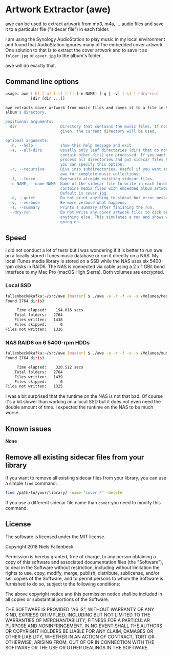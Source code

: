# Artwork Extractor (awe)

awe can be used to extract artwork from mp3, m4a, ... audio files and save
it to a particular file ("sidecar file") in each folder.

I am using the Synology AudioStation to play music in my local environment
and found that AudioStation ignores many of the embedded cover artwork.
One solution to that is to extract the cover artwork and to save it as
`folder.jpg` or `cover.jpg` to the album's folder.

awe will do exactly that.

## Command line options

```sh
usage: awe [-h] [-a] [-r] [-f] [-n NAME] [-q | -v] [-s] [--dry-run]
           [dir [dir ...]]

awe extracts cover artwork from music files and saves it to a file in the each
album's directory.

positional arguments:
  dir                   Directory that contains the music files. If none
                        given, the current directory will be used.

optional arguments:
  -h, --help            show this help message and exit
  -a, --all-dirs        Usually only leaf directories (dirs that do not
                        contain other dirs) are processed. If you want to
                        process all directories and put sidecar files to it
                        you can specify this option.
  -r, --recursive       Dive into subdirectories. Useful if you want to use
                        awe for complete music collections.
  -f, --force           Overwrite already existing sidecar files.
  -n NAME, --name NAME  Name of the sidecar file to write in each folder that
                        contains media files with embedded album artwork.
                        Default is cover.jpg.
  -q, --quiet           Do not print anything to stdout but error messages.
  -v, --verbose         Be more verbose what happens.
  -s, --summary         Prints a summary after finishing the run.
  --dry-run             Do not write any cover artwork files to disk or change
                        anything else. This simulates a run and shows whats
                        going on.
```

## Speed

I did not conduct a lot of tests but I was wondering if it is better to run
awe on a locally stored iTunes music database or run it directly on a NAS.
My local iTunes media library is stored on a SSD while the NAS uses six
5400-rpm disks in RAID6. The NAS is connected via cable using a 2 x 1 GBit
bond interface to my Mac Pro (macOS High Sierra). Both volumes are encrypted.

### Local SSD
```sh
fallenbeck@kafka:~/src/awe [master] $ ./awe -a -r -f -v -s /Volumes/Media/iTunes/iTunes\ Media/Music/
Found 2764 dir(s)

     Time elapsed:    194.016 secs
    Total folders:   2764
    Files written:   1438
    Files skipped:      0
Files not written:   1326
```

### NAS RAID6 on 6 5400-rpm HDDs
```sh
fallenbeck@kafka:~/src/awe [master] $ ./awe -a -r -f -v -s /Volumes/music/
Found 2764 dir(s)

     Time elapsed:    320.512 secs
    Total folders:   2764
    Files written:   1439
    Files skipped:      0
Files not written:   1325
```

I was a bit surprised that the runtime on the NAS is not that bad. Of course
it's a bit slower than working on a local SSD but it does not even need the
double amount of time. I expected the runtime on the NAS to be much worse.

## Known issues
**None**

## Remove all existing sidecar files from your library
If you want to remove all existing sidecar files from your library, you can
use a simple `find` command:

```sh
find /path/to/your/library/ -name "cover.*" -delete
```

If you use a different sidecar file name than `cover` you need to modify this
command.

## License

The software is licensed under the MIT license.

Copyright 2018 Niels Fallenbeck

Permission is hereby granted, free of charge, to any person obtaining a copy of this software and associated documentation files (the "Software"), to deal in the Software without restriction, including without limitation the rights to use, copy, modify, merge, publish, distribute, sublicense, and/or sell copies of the Software, and to permit persons to whom the Software is furnished to do so, subject to the following conditions:

The above copyright notice and this permission notice shall be included in all copies or substantial portions of the Software.

THE SOFTWARE IS PROVIDED "AS IS", WITHOUT WARRANTY OF ANY KIND, EXPRESS OR IMPLIED, INCLUDING BUT NOT LIMITED TO THE WARRANTIES OF MERCHANTABILITY, FITNESS FOR A PARTICULAR PURPOSE AND NONINFRINGEMENT. IN NO EVENT SHALL THE AUTHORS OR COPYRIGHT HOLDERS BE LIABLE FOR ANY CLAIM, DAMAGES OR OTHER LIABILITY, WHETHER IN AN ACTION OF CONTRACT, TORT OR OTHERWISE, ARISING FROM, OUT OF OR IN CONNECTION WITH THE SOFTWARE OR THE USE OR OTHER DEALINGS IN THE SOFTWARE.